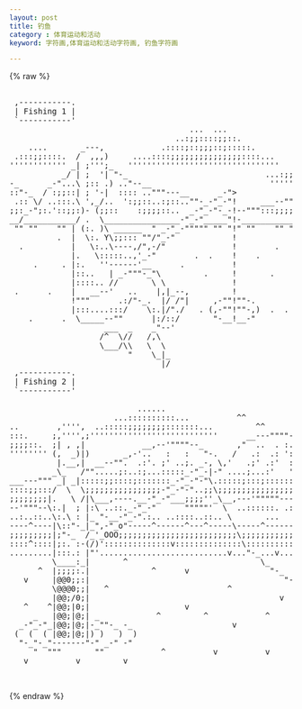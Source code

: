 ```yaml
---
layout: post
title: 钓鱼
category : 体育运动和活动
keyword: 字符画,体育运动和活动字符画, 钓鱼字符画

---
```

{% raw %}
<pre>

 ,-----------.
 | Fishing 1 |
 `-----------'
                                      ...  ...
                                   ..:;;::::;;::.
    ....       _---,            .::::;::;;;::;:::::.
 .:::;;::::.  /  ,,,)     ....::::;;;;;;;;;;;;;;;::::...
'''''''''''' _| ;''';_   ''''''''''''''''''''''''''''''''
           _/ | ;  '| "-_                             ...:;;:.
-_      _-"...\ ;:: .) .."--__                         ''''''
::"-_  / :;;::| ; '-|  :::: .."""---__      _-">            _-
 .:: \/ ..:::.\ ',_/..  ':;;::..:;::..""-_-"_-"!     ___--""..
;;:_-";:.'::;;:)- (;;::    :;;;;::..  _-"_-"-_-!--""":::;;;;::
__/___________/ .  \________________-"_-"_____"!-_____________
 "" ""    "" | (:. )\ ______  " _-"_-""""" "" "!" ""    "" "
          .  |  \:. Y\;;::: ""/"_-"            !
  .          |   \:..\----,/",-/"              !        .
             |.   \:::::..,'_-"        .  .    !    .
     .     . |:.   ''------'__      .          !
             |::..   | _-"""-_"\         .     !       .
             |::::.. //       \ \              !
 .      .    |   __--'   ..    |,|_--,         !
             !"""      .:/"-_.  |/ /"|     ,-""!""-.
             |:::....:::/    \:.|/"./   . (,-""!""-,)  .  .
    .      .  \_____--""      |:/::/       "-__!__-"
                    ___  _    _"--'
                   /^  \//   /,\
                   \___/\\   \  \
                         "    \_|_
                                |/
 ,-----------.
 | Fishing 2 |
 `-----------'

                           ......
                      ...::::::::::...          ^^
..        ,'''',  ..:::::;;;;;;;;:::::::...         ^^
:::.     ;,'''',;'''''''''''''''''''''''''''      __---""""-_
;;;;::.  ;| , ,|            __,--'""""--_       ,"  ..  . :. "-_.. ...
'''''''' (,  _)|)       _,-'..   :   :   "-.   /   .:  .: ': :. \:::::::..
          |.__,|  __--"".  .:'. ;' ..;. _-, \,'   .;' .:'  :. :. \;;;;;;;;::
         _\_   /"".....;:..:;...:::::_-"_-|-" ....;...:'   ':.';. \'''''''''';
___---""" _| _|:::::;;::::;:::::::_-"_-"-"\.:::::;:::;:::::::;::;:."-_     ,;
::::;;:::/  \  \;;;;;;;;;;;;;;;;-"_-"-"..;;\;;;;;;;;;;;;;;;;;;;;;:::::"-_-;;:.
;;;;;;;;|.   \ /|\___,----.__-"_-"___;;;;''_\__,---'"""""----._';;;;;;;;;"-___
--'"""--\:.|  ; |:\ ..::._-"_-"      """""'  \  ..::::::. .::. '""-._  _,-'""
..:..::..\:.\ : |_ "-__-"_-".:.. ..::::..::.. \       ...    .::::.. "" ..::.
----^----|\::"-_|_",-"_o"-----^------^---^-----\-----^--------------^---------
;;;;;;;;;|;"-_  /_'_OOO;;;;;;;;;;;;;;;;;;;;;;;;;\;;;;;;;;;;;;;;;;;;;;;;;;;;;;;
::::^::::|;:. :-(/)'::::::::::::::v::::::::::::::\::::::::::::::::::::::::::::
.........|:::.: |"'...........................v..."-_...v.............v.......
         \____:_|       ^                            \_       ^
      ^  |;;;;:.|             ^      v                 "-_
   v     |@@0;;:|                                         "-_    v    ^
         \@@@0;;|   ^                         ^              "-_
         |@@;/0;|                                        v      "--___---_ -_
   ^    ^|@@;|0;|                    v                           (  ( ""' )  )
     _   |@@;|@;| _            ^         ^            ^           "-  ---  -"
  _-"_-"_|@@;|@;|-_""-_ -_                     v
 (  (  ( |@@;|@;|) )   )  )                                  ^      ^
  "-_"-_"-------"-" _-" -"
     "  """       ""            ^          v          v
   v          v         v

 </pre>
{% endraw %}
